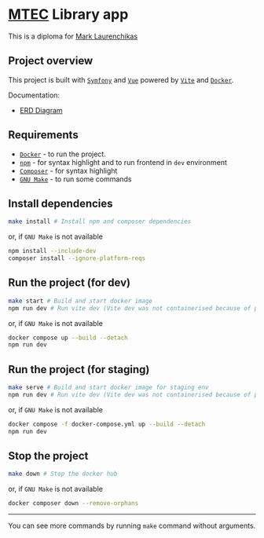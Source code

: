 # [MTEC](http://mtec.by/ru/) Library app

This is a diploma for [Mark Laurenchikas](https://vk.com/lemurlaur)

## Project overview

This project is built with [`Symfony`](https://symfony.com/) and [`Vue`](https://vuejs.org/) powered by [`Vite`](https://vitejs.dev/https://vitejs.dev/) and [`Docker`](https://www.docker.com/).

Documentation:

* [ERD Diagram](./docs/ERD.png)

## Requirements

* [`Docker`](https://www.docker.com/) - to run the project.
* [`npm`](https://www.npmjs.com/) - for syntax highlight and to run frontend in `dev` environment
* [`Composer`](https://getcomposer.org/) - for syntax highlight
* [`GNU Make`](https://www.gnu.org/software/make/) - to run some commands

## Install dependencies

```sh
make install # Install npm and composer dependencies
```

or, if `GNU Make` is not available

```sh
npm install --include-dev
composer install --ignore-platform-reqs
```

## Run the project (for dev)

```sh
make start # Build and start docker image
npm run dev # Run vite dev (Vite dev was not containerised because of performance issues)
```

or, if `GNU Make` is not available

```sh
docker compose up --build --detach
npm run dev
```

## Run the project (for staging)

```sh
make serve # Build and start docker image for staging env
npm run dev # Run vite dev (Vite dev was not containerised because of performance issues)
```

or, if `GNU Make` is not available

```sh
docker compose -f docker-compose.yml up --build --detach
npm run dev
```

## Stop the project

```sh
make down # Stop the docker hub
```

or, if `GNU Make` is not available

```sh
docker composer down --remove-orphans
```

----------------

You can see more commands by running `make` command without arguments.
